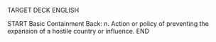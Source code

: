 TARGET DECK
ENGLISH

START
Basic
Containment
Back: n. Action or policy of preventing the expansion of a hostile country or influence.
END
